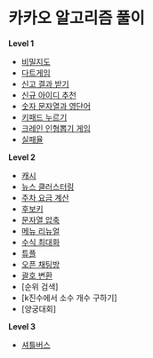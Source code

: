# 카카오 알고리즘 풀이

**Level 1**
- [비밀지도](https://github.com/MojitoBar/Learning_History/blob/master/kakao_test/secret_map.md)
- [다트게임](https://github.com/MojitoBar/Learning_History/blob/master/kakao_test/dart_game.md)
- [신고 결과 받기](https://github.com/MojitoBar/Learning_History/blob/master/kakao_test/get_report_results.md)
- [신규 아이디 추천](https://github.com/MojitoBar/Learning_History/blob/master/kakao_test/newid_recommend.md)
- [숫자 문자열과 영단어](https://github.com/MojitoBar/Learning_History/blob/master/kakao_test/number_string_word.md)
- [키패드 누르기](https://github.com/MojitoBar/Learning_History/blob/master/kakao_test/press_keypad.md)
- [크레인 인형뽑기 게임](https://github.com/MojitoBar/Learning_History/blob/master/kakao_test/crane.md)
- [실패율](https://github.com/MojitoBar/Learning_History/blob/master/kakao_test/failure_rate.md)

**Level 2**
- [캐시](https://github.com/MojitoBar/Learning_History/blob/master/kakao_test/cache.md)
- [뉴스 클러스터링](https://github.com/MojitoBar/Learning_History/blob/master/kakao_test/news_clustering.md)
- [주차 요금 계산](https://github.com/MojitoBar/Learning_History/blob/master/kakao_test/parking_fee_calculation.md)
- [후보키](https://github.com/MojitoBar/Learning_History/blob/master/kakao_test/candidate_key.md)
- [문자열 압축](https://github.com/MojitoBar/Learning_History/blob/master/kakao_test/string_compression.md)
- [메뉴 리뉴얼](https://github.com/MojitoBar/Learning_History/blob/master/kakao_test/menu_renewal.md)
- [수식 최대화](https://github.com/MojitoBar/Learning_History/blob/master/kakao_test/maximize_formulas.md)
- [튜플](https://github.com/MojitoBar/Learning_History/blob/master/kakao_test/tuple.md)
- [오픈 채팅방](https://github.com/MojitoBar/Learning_History/blob/master/kakao_test/open_chatting.md)
- [괄호 변환](https://github.com/MojitoBar/Learning_History/blob/master/kakao_test/parentheses_conversion.md)
- [순위 검색]
- [k진수에서 소수 개수 구하기]
- [양궁대회]

**Level 3**
- [셔틀버스](https://github.com/MojitoBar/Learning_History/blob/master/kakao_test/shuttle_bus.md)
